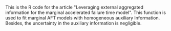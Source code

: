 This is the R code for the article "Leveraging external aggregated information for the marginal accelerated failure time model".
This function is used to fit marginal AFT models with homogeneous auxiliary Information. Besides, the uncertainty in the auxiliary information is negligible.

